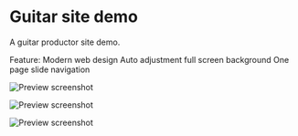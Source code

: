 Guitar site demo
=====

A guitar productor site demo.

Feature:
Modern web design
Auto adjustment full screen background
One page slide navigation


![Preview screenshot](https://raw.github.com/zhangxin840/guitarSiteDemo/screenshot1.png)

![Preview screenshot](https://raw.github.com/zhangxin840/guitarSiteDemo/screenshot2.png)

![Preview screenshot](https://raw.github.com/zhangxin840/guitarSiteDemo/screenshot3.png)





